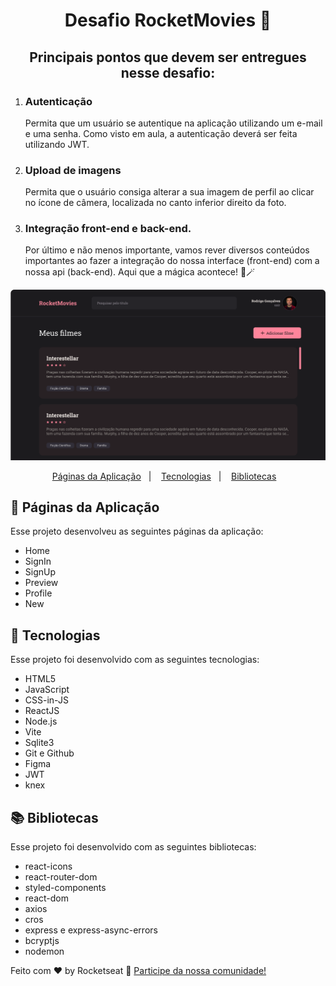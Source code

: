<h1 align="center"> Desafio RocketMovies 🎥</h1>

<h2 align="center"> Principais pontos que devem ser entregues nesse desafio:</h2>
<ol>
  <li>
    <h3>Autenticação</h3>
    <p>
      Permita que um usuário se autentique na aplicação utilizando um e-mail e uma senha.
      Como visto em aula, a autenticação deverá ser feita utilizando JWT.
    </p>
  </li>
  <li>
  <h3>Upload de imagens</h3>
  <p>
    Permita que o usuário consiga alterar a sua imagem de perfil ao clicar no ícone de câmera, localizada no canto inferior direito da foto.
  </p>
</li>
<li>
<h3>Integração front-end e back-end.</h3>
<p>
 Por último e não menos importante, vamos rever diversos conteúdos importantes ao fazer a integração do nossa interface (front-end) com a nossa api (back-end).
Aqui que a mágica acontece! 💜🪄
</p>
</li>  
</ol>
</p>
  <img alt="imagem da capa do frontend" src="./frontend/src/github/theme.png">
</p>

<p align="center">
  <a href="#-páginas">Páginas da Aplicação</a>&nbsp;&nbsp;&nbsp;|&nbsp;&nbsp;&nbsp;
  <a href="#-tecnologias">Tecnologias</a>&nbsp;&nbsp;&nbsp;|&nbsp;&nbsp;&nbsp;
  <a href="#-bibliotecas">Bibliotecas</a>&nbsp;&nbsp;&nbsp;
</p>

## 📄 Páginas da Aplicação

Esse projeto desenvolveu as seguintes páginas da aplicação:

- Home
- SignIn
- SignUp
- Preview
- Profile
- New  

## 🚀 Tecnologias

Esse projeto foi desenvolvido com as seguintes tecnologias:

- HTML5
- JavaScript
- CSS-in-JS
- ReactJS
- Node.js
- Vite
- Sqlite3
- Git e Github
- Figma
- JWT
- knex
  
## 📚 Bibliotecas

Esse projeto foi desenvolvido com as seguintes bibliotecas:

- react-icons
- react-router-dom
- styled-components
- react-dom
- axios
- cros
- express e express-async-errors
- bcryptjs
- nodemon


Feito com ♥ by Rocketseat :wave: [Participe da nossa comunidade!](https://discord.gg/rocketseat)
